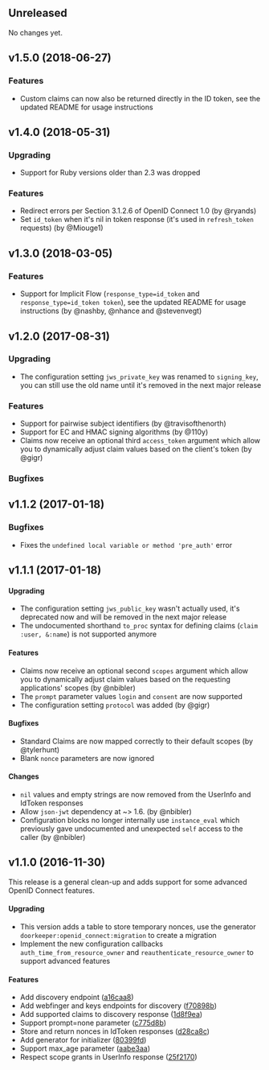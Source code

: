 ## Unreleased

No changes yet.

## v1.5.0 (2018-06-27)

### Features

- Custom claims can now also be returned directly in the ID token, see the updated README for usage instructions

## v1.4.0 (2018-05-31)

### Upgrading

- Support for Ruby versions older than 2.3 was dropped

### Features

- Redirect errors per Section 3.1.2.6 of OpenID Connect 1.0 (by @ryands)
- Set `id_token` when it's nil in token response (it's used in `refresh_token` requests) (by @Miouge1)

## v1.3.0 (2018-03-05)

### Features

- Support for Implicit Flow (`response_type=id_token` and `response_type=id_token token`),
  see the updated README for usage instructions (by @nashby, @nhance and @stevenvegt)

## v1.2.0 (2017-08-31)

### Upgrading

- The configuration setting `jws_private_key` was renamed to `signing_key`, you can still use the old name until it's removed in the next major release

### Features

- Support for pairwise subject identifiers (by @travisofthenorth)
- Support for EC and HMAC signing algorithms (by @110y)
- Claims now receive an optional third `access_token` argument which allow you to dynamically adjust claim values based on the client's token (by @gigr)

### Bugfixes

## v1.1.2 (2017-01-18)

### Bugfixes

- Fixes the `undefined local variable or method 'pre_auth'` error

## v1.1.1 (2017-01-18)

#### Upgrading

- The configuration setting `jws_public_key` wasn't actually used, it's deprecated now and will be removed in the next major release
- The undocumented shorthand `to_proc` syntax for defining claims (`claim :user, &:name`) is not supported anymore

#### Features

- Claims now receive an optional second `scopes` argument which allow you to dynamically adjust claim values based on the requesting applications' scopes (by @nbibler)
- The `prompt` parameter values `login` and `consent` are now supported
- The configuration setting `protocol` was added (by @gigr)

#### Bugfixes

- Standard Claims are now mapped correctly to their default scopes (by @tylerhunt)
- Blank `nonce` parameters are now ignored

#### Changes

- `nil` values and empty strings are now removed from the UserInfo and IdToken responses
- Allow `json-jwt` dependency at ~> 1.6. (by @nbibler)
- Configuration blocks no longer internally use `instance_eval` which previously gave undocumented and unexpected `self` access to the caller (by @nbibler)

## v1.1.0 (2016-11-30)

This release is a general clean-up and adds support for some advanced OpenID Connect features.

#### Upgrading

- This version adds a table to store temporary nonces, use the generator `doorkeeper:openid_connect:migration` to create a migration
- Implement the new configuration callbacks `auth_time_from_resource_owner` and `reauthenticate_resource_owner` to support advanced features

#### Features

- Add discovery endpoint	 ([a16caa8](/../../commit/a16caa8))
- Add webfinger and keys endpoints for discovery	 ([f70898b](/../../commit/f70898b))
- Add supported claims to discovery response	 ([1d8f9ea](/../../commit/1d8f9ea))
- Support prompt=none parameter	 ([c775d8b](/../../commit/c775d8b))
- Store and return nonces in IdToken responses	 ([d28ca8c](/../../commit/d28ca8c))
- Add generator for initializer	 ([80399fd](/../../commit/80399fd))
- Support max_age parameter	 ([aabe3aa](/../../commit/aabe3aa))
- Respect scope grants in UserInfo response	 ([25f2170](/../../commit/25f2170))
